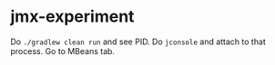 # jmx-experiment

Do `./gradlew clean run` and see PID. Do `jconsole` and attach to that process. Go to MBeans tab.
